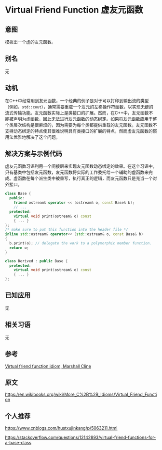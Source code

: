 # Virtual Friend Function 虚友元函数

## 意图

模拟出一个虚的友元函数。

## 别名

无

## 动机

在C++中经常用到友元函数，一个经典的例子是对于可以打印到输出流的类型（例如，``std::cout``），通常需要重载一个友元的左移操作符函数，以实现无缝的流式传输功能。友元函数实际上是类接口的扩展。然而，在C++中，友元函数不能被声明为虚函数，因此无法进行友元函数的动态绑定。如果将友元函数应用于整个类层次结构是很麻烦的，因为需要为每个类都提供重载的友元函数。友元函数不支持动态绑定的特点使其很难说明具有类接口的扩展的特点，然而虚友元函数的惯用法优雅地解决了这个问题。

## 解决方案与示例代码

虚友元函数习语利用一个间接层来实现友元函数动态绑定的效果。在这个习语中，只有基类中包括友元函数，友元函数将实际的工作委托给一个辅助的虚函数来完成。虚函数在每个派生类中被重写，执行真正的逻辑，而友元函数只是充当一个对外接口。

```cpp
class Base {
  public:
    friend ostream& operator << (ostream& o, const Base& b);
    // ...
  protected:
    virtual void print(ostream& o) const
    { ... }
};
/* make sure to put this function into the header file */
inline std::ostream& operator<< (std::ostream& o, const Base& b)
{
  b.print(o); // delegate the work to a polymorphic member function.
  return o;
}

class Derived : public Base {
  protected:
    virtual void print(ostream& o) const
    { ... }
};
```

## 已知应用

无

## 相关习语

无

## 参考

[Virtual friend function idiom, Marshall Cline](https://www.parashift.com/c++-faq-lite/pros-cons-friend-fns.html)

## 原文

https://en.wikibooks.org/wiki/More_C%2B%2B_Idioms/Virtual_Friend_Function

## 个人推荐

https://www.cnblogs.com/hustxujinkang/p/5063211.html

https://stackoverflow.com/questions/12142893/virtual-friend-functions-for-a-base-class